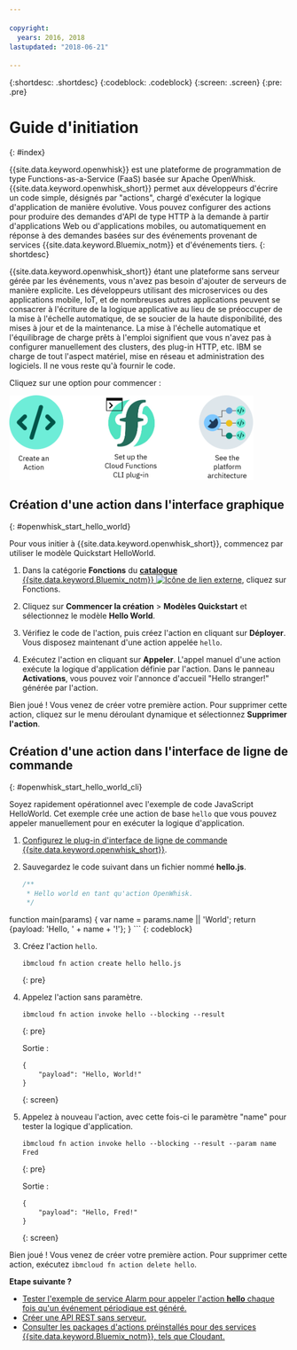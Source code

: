 ```yaml
---

copyright:
  years: 2016, 2018
lastupdated: "2018-06-21"

---
```


{:shortdesc: .shortdesc}
{:codeblock: .codeblock}
{:screen: .screen}
{:pre: .pre}

# Guide d'initiation
{: #index}

{{site.data.keyword.openwhisk}} est une plateforme de programmation de type Functions-as-a-Service (FaaS) basée sur Apache OpenWhisk. {{site.data.keyword.openwhisk_short}} permet aux développeurs d'écrire un code simple, désignés par "actions", chargé d'exécuter la logique d'application de manière évolutive. Vous pouvez configurer des actions pour produire des demandes d'API de type HTTP à la demande à partir d'applications Web ou d'applications mobiles, ou automatiquement en réponse à des demandes basées sur des événements provenant de services {{site.data.keyword.Bluemix_notm}} et d'événements tiers.
{: shortdesc}

{{site.data.keyword.openwhisk_short}} étant une plateforme sans serveur gérée par les événements, vous n'avez pas besoin d'ajouter de serveurs de manière explicite. Les développeurs utilisant des microservices ou des applications mobile, IoT, et de nombreuses autres applications peuvent se consacrer à l'écriture de la logique applicative au lieu de se préoccuper de la mise à l'échelle automatique, de se soucier de la haute disponibilité, des mises à jour et de la maintenance. La mise à l'échelle automatique et l'équilibrage de charge prêts à l'emploi signifient que vous n'avez pas à configurer manuellement des clusters, des plug-in HTTP, etc. IBM se charge de tout l'aspect matériel, mise en réseau et administration des logiciels. Il ne vous reste qu'à fournir le code.

Cliquez sur une option pour commencer :

<img usemap="#home_map" border="0" class="image" id="image_ztx_crb_f1b" src="images/imagemap.png" width="440" alt="Cliquez sur une icône pour commencer rapidement à utiliser {{site.data.keyword.openswhisk_short}}." style="width:440px;" />
<map name="home_map" id="home_map">
<area href="#openwhisk_start_hello_world" alt="Création d'une action" title="Création d'une action" shape="rect" coords="-7, -8, 108, 211" />
<area href="bluemix_cli.html" alt="Configuration du plug-in d'interface de ligne de commande {{site.data.keyword.openwhisk_short}}" title="Configuration du plug-in d'interface de ligne de commande {{site.data.keyword.openwhisk_short}}" shape="rect" coords="155, -1, 289, 210" />
<area href="openwhisk_about.html" alt="Voir l'architecture de la plateforme" title="Voir l'architecture de la platforme" shape="rect" coords="326, -10, 448, 218" />
</map>


## Création d'une action dans l'interface graphique
{: #openwhisk_start_hello_world}

Pour vous initier à {{site.data.keyword.openwhisk_short}}, commencez par utiliser le modèle Quickstart HelloWorld.

1.  Dans la catégorie **Fonctions** du [**catalogue** {{site.data.keyword.Bluemix_notm}} ![Icône de lien externe](../icons/launch-glyph.svg "Icône de lien externe")](https://console.bluemix.net/catalog/?category=whisk), cliquez sur Fonctions.

2. Cliquez sur **Commencer la création** > **Modèles Quickstart** et sélectionnez le modèle **Hello World**.

5. Vérifiez le code de l'action, puis créez l'action en cliquant sur **Déployer**. Vous disposez maintenant d'une action appelée `hello`.

6. Exécutez l'action en cliquant sur **Appeler**. L'appel manuel d'une action exécute la logique d'application définie par l'action. Dans le panneau **Activations**, vous pouvez voir l'annonce d'accueil "Hello stranger!" générée par l'action.

Bien joué ! Vous venez de créer votre première action. Pour supprimer cette action, cliquez sur le menu déroulant dynamique et sélectionnez **Supprimer l'action**.

## Création d'une action dans l'interface de ligne de commande
{: #openwhisk_start_hello_world_cli}

Soyez rapidement opérationnel avec l'exemple de code JavaScript HelloWorld. Cet exemple crée une action de base `hello` que vous pouvez appeler manuellement pour en exécuter la logique d'application.

1. [Configurez le plug-in d'interface de ligne de commande {{site.data.keyword.openwhisk_short}}](bluemix_cli.html).

2. Sauvegardez le code suivant dans un fichier nommé **hello.js**.

    ```javascript
    /**
     * Hello world en tant qu'action OpenWhisk.
     */
function main(params) {
        var name = params.name || 'World';
    return {payload:  'Hello, ' + name + '!'};
    }
    ```
    {: codeblock}

3. Créez l'action `hello`.
    ```
    ibmcloud fn action create hello hello.js
    ```
    {: pre}

4. Appelez l'action sans paramètre.
    ```
    ibmcloud fn action invoke hello --blocking --result
    ```
    {: pre}  

    Sortie :
    ```
    {
        "payload": "Hello, World!"
    }
    ```
    {: screen}

5. Appelez à nouveau l'action, avec cette fois-ci le paramètre "name" pour tester la logique d'application.
    ```
    ibmcloud fn action invoke hello --blocking --result --param name Fred
    ```
    {: pre}  

    Sortie :
    ```
    {
        "payload": "Hello, Fred!"
    }
    ```
    {: screen}

Bien joué ! Vous venez de créer votre première action. Pour supprimer cette action, exécutez `ibmcloud fn action delete hello`.

**Etape suivante ?**
* [Tester l'exemple de service Alarm pour appeler l'action **hello** chaque fois qu'un événement périodique est généré.](./openwhisk_packages.html#openwhisk_package_trigger)
* [Créer une API REST sans serveur.](openwhisk_apigateway.html)
* [Consulter les packages d'actions préinstallés pour des services {{site.data.keyword.Bluemix_notm}}, tels que Cloudant.](cloudant_actions.html)

